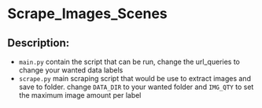 # Scrape_Images_Scenes

## Description:
- `main.py` contain the script that can be run, change the url_queries to change your wanted data labels
- `scrape.py` main scraping script that would be use to extract images and save to folder. change `DATA_DIR` to your wanted folder and `IMG_QTY` to set the maximum image amount per label
